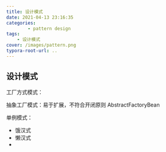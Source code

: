 ```yaml
---
title: 设计模式
date: 2021-04-13 23:16:35
categories: 
		- pattern design
tags: 
	- 设计模式
cover: /images/pattern.png
typora-root-url: ..
---
```


## 设计模式

工厂方式模式：

抽象工厂模式：易于扩展，不符合开闭原则 AbstractFactoryBean

单例模式：

- 饿汉式
- 懒汉式
- 